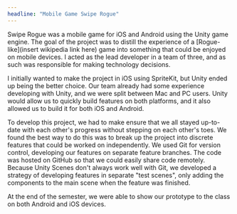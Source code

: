 ```yaml
---
headline: "Mobile Game Swipe Rogue"
---
```

Swipe Rogue was a mobile game for iOS and Android using the Unity game engine. The goal of the project was to distill the experience of a [Rogue-like](insert wikipedia link here) game into something that could be enjoyed on mobile devices. I acted as the lead developer in a team of three, and as such was responsible for making technology decisions.

I initially wanted to make the project in iOS using SpriteKit, but Unity ended up being the better choice. Our team already had some experience developing with Unity, and we were  split between Mac and PC users. Unity would allow us to quickly build features on both platforms, and it also allowed us to build it for both iOS and Android. 

To develop this project, we had to make ensure that we all stayed up-to-date with each other's progress without stepping on each other's toes. We found the best way to do this was to break up the project into discrete features that could be worked on independently. We used Git for version control, developing our features on separate feature branches. The code was hosted on GitHub so that we could easily share code remotely. Because Unity Scenes don't always work well with Git, we developed a strategy of developing features in separate "test scenes", only adding the components to the main scene when the feature was finished.

At the end of the semester, we were able to show our prototype to the class on both Android and iOS devices. 
